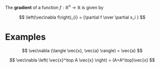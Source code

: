 The **gradient** of a function $f: \mathbb{R}^n \to \mathbb{R}$ is given by

$$
\left(\vec\nabla f\right)_{i} = {\partial f \over \partial x_i }
$$

# Examples


$$
\vec\nabla (\langle \vec{x}, \vec{a} \rangle) =  \vec{a}
$$

$$
\vec\nabla \left( \vec{x}^\top A \vec{x} \right) = (A+A^\top)\vec{x}
$$
